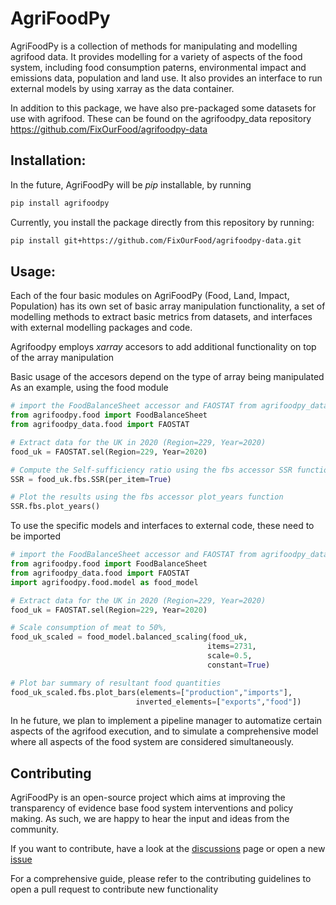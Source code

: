 # AgriFoodPy

AgriFoodPy is a collection of methods for manipulating and modelling agrifood
data. It provides modelling for a variety of aspects of the food system,
including food consumption paterns, environmental impact and emissions data,
population and land use. It also provides an interface to run external models by
using xarray as the data container.

In addition to this package, we have also pre-packaged some datasets for use
with agrifood. These can be found on the agrifoodpy_data repository
https://github.com/FixOurFood/agrifoodpy-data

<!-- A collection of methods for modelling agri-food and land use, including
agriculture for food and non-food uses, food production from laboratory through
horticulture to livestock to sea, and alternative land uses. It ingests current
relevant datasets, connects them to evaluate metrics, and models the impact of
agri-food system interventions on current and future metric values. -->

## Installation:

In the future, AgriFoodPy will be _pip_ installable, by running

```bash
pip install agrifoodpy
```

Currently, you install the package directly from this repository by running:


```bash
pip install git+https://github.com/FixOurFood/agrifoodpy-data.git
```

## Usage:

Each of the four basic modules on AgriFoodPy (Food, Land, Impact, Population)
has its own set of basic array manipulation functionality, a set of
modelling methods to extract basic metrics from datasets, and interfaces with
external modelling packages and code.

Agrifoodpy employs _xarray_ accesors to add additional functionality on top of
the array manipulation

Basic usage of the accesors depend on the type of array being manipulated
As an example, using the food module

```python
# import the FoodBalanceSheet accessor and FAOSTAT from agrifoodpy_data
from agrifoodpy.food import FoodBalanceSheet
from agrifoodpy_data.food import FAOSTAT

# Extract data for the UK in 2020 (Region=229, Year=2020)
food_uk = FAOSTAT.sel(Region=229, Year=2020)

# Compute the Self-sufficiency ratio using the fbs accessor SSR function
SSR = food_uk.fbs.SSR(per_item=True)

# Plot the results using the fbs accessor plot_years function
SSR.fbs.plot_years()
```

To use the specific models and interfaces to external code, these need to be
imported

```python
# import the FoodBalanceSheet accessor and FAOSTAT from agrifoodpy_data
from agrifoodpy.food import FoodBalanceSheet
from agrifoodpy_data.food import FAOSTAT
import agrifoodpy.food.model as food_model

# Extract data for the UK in 2020 (Region=229, Year=2020)
food_uk = FAOSTAT.sel(Region=229, Year=2020)

# Scale consumption of meat to 50%, 
food_uk_scaled = food_model.balanced_scaling(food_uk,
                                            items=2731,
                                            scale=0.5,
                                            constant=True)

# Plot bar summary of resultant food quantities
food_uk_scaled.fbs.plot_bars(elements=["production","imports"],
                            inverted_elements=["exports","food"])
```

In he future, we plan to implement a pipeline manager to automatize certain
aspects of the agrifood execution, and to simulate a comprehensive model where
all aspects of the food system are considered simultaneously.

## Contributing

AgriFoodPy is an open-source project which aims at improving the transparency of
evidence base food system interventions and policy making.
As such, we are happy to hear the input and ideas from the community. 

If you want to contribute, have a look at the
[discussions](https://github.com/FixOurFood/AgriFoodPy/discussions)
page or open a new [issue](https://github.com/FixOurFood/AgriFoodPy/issues)

For a comprehensive guide, please refer to the contributing guidelines to open
a pull request to contribute new functionality


